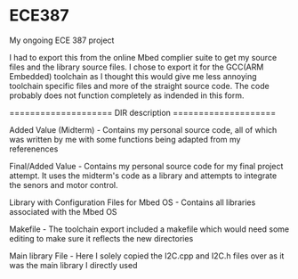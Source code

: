 # ECE387
My ongoing ECE 387 project

I had to export this from the online Mbed complier suite to get my source files and the library source files. I chose to export it for the 
GCC(ARM Embedded) toolchain as I thought this would give me less annoying toolchain specific files and more of the straight source code. The 
code probably does not function completely as indended in this form.

==================== DIR description ====================

Added Value (Midterm) - Contains my personal source code, all of which was written by me with some functions being adapted from my referenences

Final/Added Value  - Contains my personal source code for my final project attempt. It uses the midterm's code as a library and attempts to integrate the senors and motor control.

Library with Configuration Files for Mbed OS - Contains all libraries associated with the Mbed OS

Makefile - The toolchain export included a makefile which would need some editing to make sure it reflects the new directories

Main library File - Here I solely copied the I2C.cpp and I2C.h files over as it was the main library I directly used 
